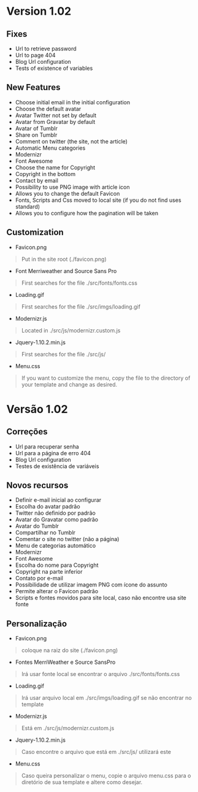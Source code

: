 ﻿# Version 1.02 

## Fixes
 
- Url to retrieve password 
- Url to page 404 
- Blog Url configuration 
- Tests of existence of variables 

## New Features 

- Choose initial email in the initial configuration 
- Choose the default avatar 
- Avatar Twitter not set by default 
- Avatar from Gravatar by default 
- Avatar of Tumblr 
- Share on Tumblr 
- Comment on twitter (the site, not the article) 
- Automatic Menu categories 
- Modernizr 
- Font Awesome 
- Choose the name for Copyright 
- Copyright in the bottom 
- Contact by email 
- Possibility to use PNG image with article icon 
- Allows you to change the default Favicon 
- Fonts, Scripts and Css moved to local site (if you do not find uses standard) 
- Allows you to configure how the pagination will be taken 

## Customization 

- Favicon.png 
> Put in the site root (./favicon.png) 

- Font Merriweather and Source Sans Pro 
> First searches for the file ./src/fonts/fonts.css 

- Loading.gif 
> First searches for the file ./src/imgs/loading.gif 

- Modernizr.js 
> Located in ./src/js/modernizr.custom.js 

- Jquery-1.10.2.min.js 
> First searches for the file ./src/js/ 

- Menu.css 
> If you want to customize the menu, copy the file to the directory of your template and change as desired.


# Versão 1.02

## Correções
- Url para recuperar senha
- Url para a página de erro 404
- Blog Url configuration
- Testes de existência de variáveis

## Novos recursos
- Definir e-mail inicial ao configurar
- Escolha do avatar padrão
- Twitter não definido por padrão
- Avatar do Gravatar como padrão
- Avatar do Tumblr
- Compartilhar no Tumblr
- Comentar o site no twitter (não a página)
- Menu de categorias automático
- Modernizr
- Font Awesome
- Escolha do nome para Copyright
- Copyright na parte inferior
- Contato por e-mail
- Possibilidade de utilizar imagem PNG com ícone do assunto
- Permite alterar o Favicon padrão
- Scripts e fontes movidos para site local, caso não encontre usa site fonte

## Personalização

- Favicon.png
> coloque na raiz do site (./favicon.png)

- Fontes MerriWeather e Source SansPro
> Irá usar fonte local se encontrar o arquivo 
./src/fonts/fonts.css

- Loading.gif
> Irá usar arquivo local em ./src/imgs/loading.gif se não encontrar no template

- Modernizr.js
> Está em ./src/js/modernizr.custom.js

- Jquery-1.10.2.min.js
> Caso encontre o arquivo que está em ./src/js/ utilizará este

- Menu.css
> Caso queira personalizar o menu, copie o arquivo menu.css para o diretório de sua template e altere como desejar.
